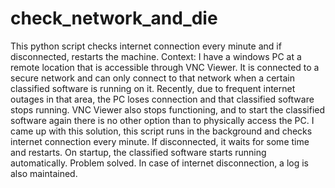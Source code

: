 # check_network_and_die
This python script checks internet connection every minute and if disconnected, restarts the machine.
Context: I have a windows PC at a remote location that is accessible through VNC Viewer. It is connected to a secure network and can only connect to that network when a certain classified software is running on it. Recently, due to frequent internet outages in that area, the PC loses connection and that classified software stops running. VNC Viewer also stops functioning, and to start the classified software again there is no other option than to physically access the PC.
I came up with this solution, this script runs in the background and checks internet connection every minute. If disconnected, it waits for some time and restarts. On startup, the classified software starts running automatically. Problem solved.
In case of internet disconnection, a log is also maintained.
